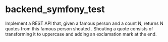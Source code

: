 # backend_symfony_test

Implement a REST API that, given a famous person and a count N, returns N quotes from this famous person shouted .
Shouting a quote consists of transforming it to uppercase and adding an exclamation mark at the end.
